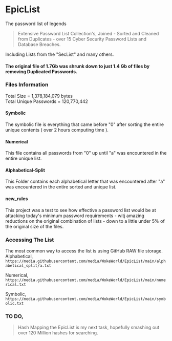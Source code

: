 # EpicList
The password list of legends   
   
> Extensive Password List Collection's, Joined - Sorted and Cleaned from Duplicates - over 15 Cyber Security Password Lists and Database Breaches.
 
Including Lists from the "SecList" and many others.   

 
#### The original file of 1.7Gb was shrunk down to just 1.4 Gb of files by removing Duplicated Passwords.    
  
### Files Information    
Total Size = 1,378,184,079 bytes    
Total Unique Passwords = 120,770,442

#### Symbolic     
The symbolic file is everything that came before "0" after sorting the entire unique contents ( over 2 hours computing time ).
 
#### Numerical   
This file contains all passwords from "0" up until "a" was encountered in the entire unique list.
 
#### Alphabetical-Split   
This Folder contains each alphabetical letter that was encountered after "a" was encountered in the entire sorted and unique list.   
 
#### new_rules    
This project was a test to see how effective a password list would be at attacking today's minimum password requirements - witj amazing reductions on the original combination of lists - down to a little under 5% of the original size of the files.
     
  
### Accessing The List    
The most common way to access the list is using GitHub RAW file storage.  
Alphabetical,    
`https://media.githubusercontent.com/media/WokeWorld/EpicList/main/alphabetical_split/a.txt`     
   
Numerical,   
`https://media.githubusercontent.com/media/WokeWorld/EpicList/main/numerical.txt`    
  
Symbolic,   
`https://media.githubusercontent.com/media/WokeWorld/EpicList/main/symbolic.txt`

   

### TO DO,   
> Hash Mapping the EpicList is my next task, hopefully smashing out over 120 Million hashes for searching.  


  
  
